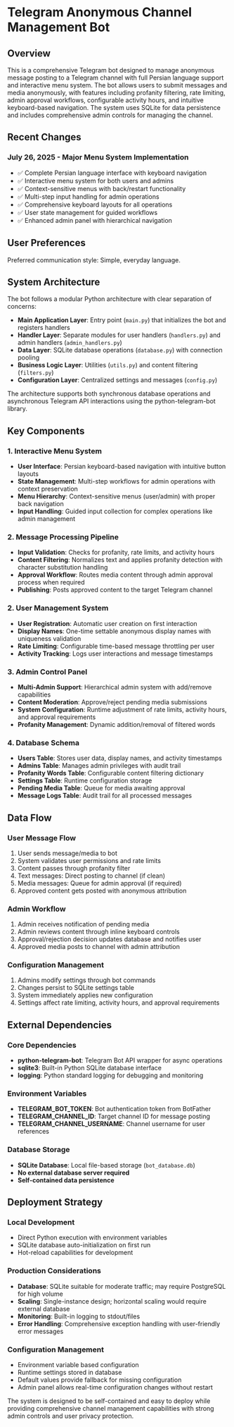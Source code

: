 # Telegram Anonymous Channel Management Bot

## Overview

This is a comprehensive Telegram bot designed to manage anonymous message posting to a Telegram channel with full Persian language support and interactive menu system. The bot allows users to submit messages and media anonymously, with features including profanity filtering, rate limiting, admin approval workflows, configurable activity hours, and intuitive keyboard-based navigation. The system uses SQLite for data persistence and includes comprehensive admin controls for managing the channel.

## Recent Changes

### July 26, 2025 - Major Menu System Implementation
- ✅ Complete Persian language interface with keyboard navigation
- ✅ Interactive menu system for both users and admins
- ✅ Context-sensitive menus with back/restart functionality
- ✅ Multi-step input handling for admin operations
- ✅ Comprehensive keyboard layouts for all operations
- ✅ User state management for guided workflows
- ✅ Enhanced admin panel with hierarchical navigation

## User Preferences

Preferred communication style: Simple, everyday language.

## System Architecture

The bot follows a modular Python architecture with clear separation of concerns:

- **Main Application Layer**: Entry point (`main.py`) that initializes the bot and registers handlers
- **Handler Layer**: Separate modules for user handlers (`handlers.py`) and admin handlers (`admin_handlers.py`)
- **Data Layer**: SQLite database operations (`database.py`) with connection pooling
- **Business Logic Layer**: Utilities (`utils.py`) and content filtering (`filters.py`)
- **Configuration Layer**: Centralized settings and messages (`config.py`)

The architecture supports both synchronous database operations and asynchronous Telegram API interactions using the python-telegram-bot library.

## Key Components

### 1. Interactive Menu System
- **User Interface**: Persian keyboard-based navigation with intuitive button layouts
- **State Management**: Multi-step workflows for admin operations with context preservation
- **Menu Hierarchy**: Context-sensitive menus (user/admin) with proper back navigation
- **Input Handling**: Guided input collection for complex operations like admin management

### 2. Message Processing Pipeline
- **Input Validation**: Checks for profanity, rate limits, and activity hours
- **Content Filtering**: Normalizes text and applies profanity detection with character substitution handling
- **Approval Workflow**: Routes media content through admin approval process when required
- **Publishing**: Posts approved content to the target Telegram channel

### 2. User Management System
- **User Registration**: Automatic user creation on first interaction
- **Display Names**: One-time settable anonymous display names with uniqueness validation
- **Rate Limiting**: Configurable time-based message throttling per user
- **Activity Tracking**: Logs user interactions and message timestamps

### 3. Admin Control Panel
- **Multi-Admin Support**: Hierarchical admin system with add/remove capabilities
- **Content Moderation**: Approve/reject pending media submissions
- **System Configuration**: Runtime adjustment of rate limits, activity hours, and approval requirements
- **Profanity Management**: Dynamic addition/removal of filtered words

### 4. Database Schema
- **Users Table**: Stores user data, display names, and activity timestamps
- **Admins Table**: Manages admin privileges with audit trail
- **Profanity Words Table**: Configurable content filtering dictionary
- **Settings Table**: Runtime configuration storage
- **Pending Media Table**: Queue for media awaiting approval
- **Message Logs Table**: Audit trail for all processed messages

## Data Flow

### User Message Flow
1. User sends message/media to bot
2. System validates user permissions and rate limits
3. Content passes through profanity filter
4. Text messages: Direct posting to channel (if clean)
5. Media messages: Queue for admin approval (if required)
6. Approved content gets posted with anonymous attribution

### Admin Workflow
1. Admin receives notification of pending media
2. Admin reviews content through inline keyboard controls
3. Approval/rejection decision updates database and notifies user
4. Approved media posts to channel with admin attribution

### Configuration Management
1. Admins modify settings through bot commands
2. Changes persist to SQLite settings table
3. System immediately applies new configuration
4. Settings affect rate limiting, activity hours, and approval requirements

## External Dependencies

### Core Dependencies
- **python-telegram-bot**: Telegram Bot API wrapper for async operations
- **sqlite3**: Built-in Python SQLite database interface
- **logging**: Python standard logging for debugging and monitoring

### Environment Variables
- **TELEGRAM_BOT_TOKEN**: Bot authentication token from BotFather
- **TELEGRAM_CHANNEL_ID**: Target channel ID for message posting
- **TELEGRAM_CHANNEL_USERNAME**: Channel username for user references

### Database Storage
- **SQLite Database**: Local file-based storage (`bot_database.db`)
- **No external database server required**
- **Self-contained data persistence**

## Deployment Strategy

### Local Development
- Direct Python execution with environment variables
- SQLite database auto-initialization on first run
- Hot-reload capabilities for development

### Production Considerations
- **Database**: SQLite suitable for moderate traffic; may require PostgreSQL for high volume
- **Scaling**: Single-instance design; horizontal scaling would require external database
- **Monitoring**: Built-in logging to stdout/files
- **Error Handling**: Comprehensive exception handling with user-friendly error messages

### Configuration Management
- Environment variable based configuration
- Runtime settings stored in database
- Default values provide fallback for missing configuration
- Admin panel allows real-time configuration changes without restart

The system is designed to be self-contained and easy to deploy while providing comprehensive channel management capabilities with strong admin controls and user privacy protection.